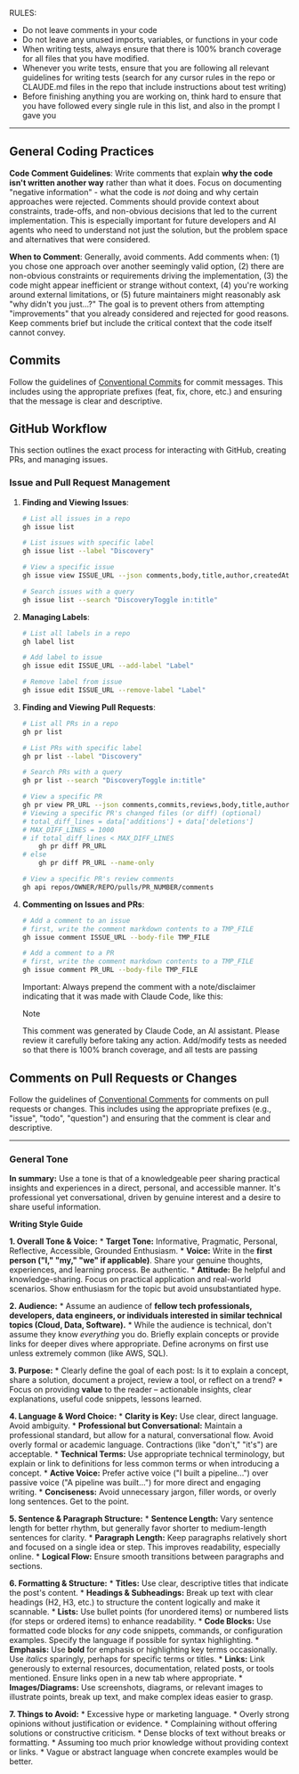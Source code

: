 RULES:
- Do not leave comments in your code
- Do not leave any unused imports, variables, or functions in your code
- When writing tests, always ensure that there is 100% branch coverage for all files that you have modified.
- Whenever you write tests, ensure that you are following all relevant guidelines for writing tests (search for any cursor rules in the repo or CLAUDE.md files in the repo that include instructions about test writing)
- Before finishing anything you are working on, think hard to ensure that you have followed every single rule in this list, and also in the prompt I gave you

---

## General Coding Practices

**Code Comment Guidelines**: Write comments that explain **why the code isn't written another way** rather than what it does. Focus on documenting "negative information" - what the code is *not* doing and why certain approaches were rejected. Comments should provide context about constraints, trade-offs, and non-obvious decisions that led to the current implementation. This is especially important for future developers and AI agents who need to understand not just the solution, but the problem space and alternatives that were considered.

**When to Comment**: Generally, avoid comments. Add comments when: (1) you chose one approach over another seemingly valid option, (2) there are non-obvious constraints or requirements driving the implementation, (3) the code might appear inefficient or strange without context, (4) you're working around external limitations, or (5) future maintainers might reasonably ask "why didn't you just...?" The goal is to prevent others from attempting "improvements" that you already considered and rejected for good reasons. Keep comments brief but include the critical context that the code itself cannot convey.

## Commits

Follow the guidelines of [Conventional Commits](https://www.conventionalcommits.org/en/v1.0.0/) for commit messages. This includes using the appropriate prefixes (feat, fix, chore, etc.) and ensuring that the message is clear and descriptive.

## GitHub Workflow

This section outlines the exact process for interacting with GitHub, creating PRs, and managing issues.

### Issue and Pull Request Management

1. **Finding and Viewing Issues**:

   ```bash
   # List all issues in a repo
   gh issue list

   # List issues with specific label
   gh issue list --label "Discovery"

   # View a specific issue
   gh issue view ISSUE_URL --json comments,body,title,author,createdAt,closedAt,assignees,labels,number

   # Search issues with a query
   gh issue list --search "DiscoveryToggle in:title"
   ```

2. **Managing Labels**:

   ```bash
   # List all labels in a repo
   gh label list

   # Add label to issue
   gh issue edit ISSUE_URL --add-label "Label"

   # Remove label from issue
   gh issue edit ISSUE_URL --remove-label "Label"
   ```

3. **Finding and Viewing Pull Requests**:

   ```bash
   # List all PRs in a repo
   gh pr list

   # List PRs with specific label
   gh pr list --label "Discovery"

   # Search PRs with a query
   gh pr list --search "DiscoveryToggle in:title"

   # View a specific PR
   gh pr view PR_URL --json comments,commits,reviews,body,title,author,createdAt,closedAt,mergedAt,assignees,additions,deletions,changedFiles,labels,number
   # Viewing a specific PR's changed files (or diff) (optional)
   # total_diff_lines = data['additions'] + data['deletions']
   # MAX_DIFF_LINES = 1000
   # if total_diff_lines < MAX_DIFF_LINES
       gh pr diff PR_URL
   # else
       gh pr diff PR_URL --name-only

   # View a specific PR's review comments
   gh api repos/OWNER/REPO/pulls/PR_NUMBER/comments
   ```

4. **Commenting on Issues and PRs**:

   ```bash
   # Add a comment to an issue
   # first, write the comment markdown contents to a TMP_FILE
   gh issue comment ISSUE_URL --body-file TMP_FILE

   # Add a comment to a PR
   # first, write the comment markdown contents to a TMP_FILE
   gh issue comment PR_URL --body-file TMP_FILE
   ```
   Important: Always prepend the comment with a note/disclaimer indicating that it was made with Claude Code, like this:
     > [!NOTE]
     > This comment was generated by Claude Code, an AI assistant. Please review it carefully before taking any action.
 Add/modify tests as needed so that there is 100% branch coverage, and all tests are passing

## Comments on Pull Requests or Changes

Follow the guidelines of [Conventional Comments](https://conventionalcomments.org/) for comments on pull requests or changes. This includes using the appropriate prefixes (e.g., "issue", "todo", "question") and ensuring that the comment is clear and descriptive.

---

### General Tone

**In summary:** Use a tone is that of a knowledgeable peer sharing practical insights and experiences in a direct, personal, and accessible manner. It's professional yet conversational, driven by genuine interest and a desire to share useful information.

**Writing Style Guide**

**1. Overall Tone & Voice:**
    *   **Target Tone:** Informative, Pragmatic, Personal, Reflective, Accessible, Grounded Enthusiasm.
    *   **Voice:** Write in the **first person ("I," "my," "we" if applicable)**. Share your genuine thoughts, experiences, and learning process. Be authentic.
    *   **Attitude:** Be helpful and knowledge-sharing. Focus on practical application and real-world scenarios. Show enthusiasm for the topic but avoid unsubstantiated hype.

**2. Audience:**
    *   Assume an audience of **fellow tech professionals, developers, data engineers, or individuals interested in similar technical topics (Cloud, Data, Software).**
    *   While the audience is technical, don't assume they know *everything* you do. Briefly explain concepts or provide links for deeper dives where appropriate. Define acronyms on first use unless extremely common (like AWS, SQL).

**3. Purpose:**
    *   Clearly define the goal of each post: Is it to explain a concept, share a solution, document a project, review a tool, or reflect on a trend?
    *   Focus on providing **value** to the reader – actionable insights, clear explanations, useful code snippets, lessons learned.

**4. Language & Word Choice:**
    *   **Clarity is Key:** Use clear, direct language. Avoid ambiguity.
    *   **Professional but Conversational:** Maintain a professional standard, but allow for a natural, conversational flow. Avoid overly formal or academic language. Contractions (like "don't," "it's") are acceptable.
    *   **Technical Terms:** Use appropriate technical terminology, but explain or link to definitions for less common terms or when introducing a concept.
    *   **Active Voice:** Prefer active voice ("I built a pipeline...") over passive voice ("A pipeline was built...") for more direct and engaging writing.
    *   **Conciseness:** Avoid unnecessary jargon, filler words, or overly long sentences. Get to the point.

**5. Sentence & Paragraph Structure:**
    *   **Sentence Length:** Vary sentence length for better rhythm, but generally favor shorter to medium-length sentences for clarity.
    *   **Paragraph Length:** Keep paragraphs relatively short and focused on a single idea or step. This improves readability, especially online.
    *   **Logical Flow:** Ensure smooth transitions between paragraphs and sections.

**6. Formatting & Structure:**
    *   **Titles:** Use clear, descriptive titles that indicate the post's content.
    *   **Headings & Subheadings:** Break up text with clear headings (H2, H3, etc.) to structure the content logically and make it scannable.
    *   **Lists:** Use bullet points (for unordered items) or numbered lists (for steps or ordered items) to enhance readability.
    *   **Code Blocks:** Use formatted code blocks for *any* code snippets, commands, or configuration examples. Specify the language if possible for syntax highlighting.
    *   **Emphasis:** Use **bold** for emphasis or highlighting key terms occasionally. Use *italics* sparingly, perhaps for specific terms or titles.
    *   **Links:** Link generously to external resources, documentation, related posts, or tools mentioned. Ensure links open in a new tab where appropriate.
    *   **Images/Diagrams:** Use screenshots, diagrams, or relevant images to illustrate points, break up text, and make complex ideas easier to grasp.

**7. Things to Avoid:**
    *   Excessive hype or marketing language.
    *   Overly strong opinions without justification or evidence.
    *   Complaining without offering solutions or constructive criticism.
    *   Dense blocks of text without breaks or formatting.
    *   Assuming too much prior knowledge without providing context or links.
    *   Vague or abstract language when concrete examples would be better.
